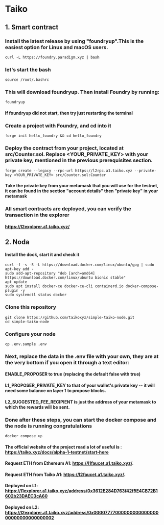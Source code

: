 # Taiko
## 1.  Smart contract 
### Install the latest release by using "foundryup".This is the easiest option for Linux and macOS users.
```
curl -L https://foundry.paradigm.xyz | bash
```
### let's start the bash
```
source /root/.bashrc
```
### This will download foundryup. Then install Foundry by running:
```
foundryup
```
#### If foundryup did not start, then try just restarting the terminal 
### Create a project with Foundry, and cd into it
```
forge init hello_foundry && cd hello_foundry
```
### Deploy the contract from your project, located at src/Counter.sol. Replace <YOUR_PRIVATE_KEY> with your private key, mentioned in the previous prerequisites section.
```
forge create --legacy --rpc-url https://l2rpc.a1.taiko.xyz --private-key <YOUR_PRIVATE_KEY> src/Counter.sol:Counter
```
#### Take the private key from your metamask that you will use for the testnet, it can be found in the section "account details" then "private key" in your metamask

### All smart contracts are deployed, you can verify the transaction in the explorer 
#### https://l2explorer.a1.taiko.xyz/
## 2. Noda
#### Install the dock, start it and check it 
```
curl -f -s -S -L https://download.docker.com/linux/ubuntu/gpg | sudo apt-key add -
sudo add-apt-repository "deb [arch=amd64] https://download.docker.com/linux/ubuntu bionic stable"
apt update
sudo apt install docker-ce docker-ce-cli containerd.io docker-compose-plugin -y
sudo systemctl status docker
```
### Clone this repository
```
git clone https://github.com/taikoxyz/simple-taiko-node.git
cd simple-taiko-node
```
### Configure your node 
```
cp .env.sample .env
```
### Next, replace the data in the .env file with your own, they are at the very bottom if you open it through a text editor: 
#### ENABLE_PROPOSER to true (replacing the default false with true)
#### L1_PROPOSER_PRIVATE_KEY to that of your wallet's private key -- it will need some balance on layer 1 to propose blocks. 
#### L2_SUGGESTED_FEE_RECIPIENT is just the address of your metamask to which the rewards will be sent. 

### Done after these steps, you can start the docker compose and the node is running congratulations 
```
docker compose up
```
#### The official website of the project read a lot of useful is : https://taiko.xyz/docs/alpha-1-testnet/start-here
#### Request ETH from Ethereum A1: https://l1faucet.a1.taiko.xyz/.
#### Request ETH from Taiko A1: https://l2faucet.a1.taiko.xyz/.
#### Deployed on L1: https://l1explorer.a1.taiko.xyz/address/0x3612E284D763f42f5E4CB72B1602b23DAEC3cA60
#### Deployed on L2: https://l2explorer.a1.taiko.xyz/address/0x0000777700000000000000000000000000000002
